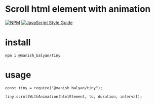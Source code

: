 # Scroll html element with animation

[![NPM](https://img.shields.io/npm/v/@manish_balyan/tiny.svg)](https://www.npmjs.com/package/@manish_balyan/tiny) [![JavaScript Style Guide](https://img.shields.io/badge/code_style-standard-brightgreen.svg)](https://standardjs.com)

# install
```
npm i @manish_balyan/tiny
```

# usage

```
const tiny = require("@manish_balyan/tiny");

tiny.scrollWithAnimation(htmlElement, to, duration, interval);
```
